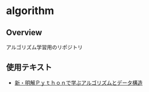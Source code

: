 # algorithm
## Overview
アルゴリズム学習用のリポジトリ

## 使用テキスト
* [新・明解Ｐｙｔｈｏｎで学ぶアルゴリズムとデータ構造](https://www.sbcr.jp/product/4815603199/)